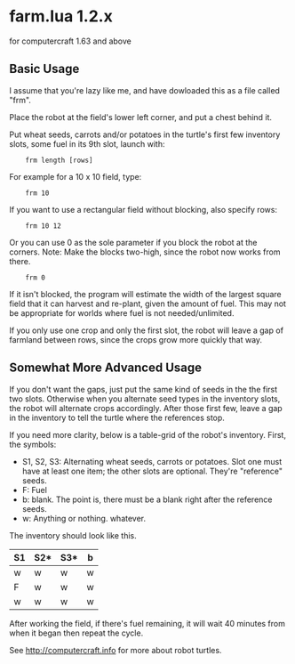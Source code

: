 # farm.lua 1.2.x
for computercraft 1.63 and above

## Basic Usage

I assume that you're lazy like me, and
have dowloaded this as a file called 
"frm".

Place the robot at the field's lower 
left corner, and put a chest behind it.

Put wheat seeds, carrots and/or 
potatoes in the turtle's first few 
inventory slots, some fuel in its 9th 
slot, launch with:

        frm length [rows]

For example for a 10 x 10 field, type:

        frm 10

If you want to use a rectangular field
without blocking, also specify rows:

        frm 10 12

Or you can use 0 as the sole parameter 
if you block the robot at the corners.
Note: Make the blocks two-high, since
the robot now works from there.  

        frm 0

If it isn't blocked, the program will 
estimate the width of the largest 
square field that it can harvest and 
re-plant, given the amount of fuel. 
This may not be appropriate for worlds
where fuel is not needed/unlimited.

If you only use one crop and only the
first slot, the robot will leave a gap
of farmland between rows, since the 
crops grow more quickly that way.

## Somewhat More Advanced Usage

If you don't want the gaps, just put 
the same kind of seeds in the the first
two slots.  Otherwise when you 
alternate seed types in the inventory
slots, the robot will alternate crops
accordingly. After those first few, 
leave a gap in the inventory to tell 
the turtle where the references stop.

If you need more clarity, below is a
table-grid of the robot's inventory.
First, the symbols:

- S1, S2, S3: Alternating wheat seeds, 
	carrots or potatoes. Slot one must
	have at least one item; the other 
	slots are optional. They're 
	"reference" seeds.
- F: Fuel
- b: blank. The point is, there must be 
	a blank right after the reference 
	seeds.
- w: Anything or nothing. whatever.

The inventory should look like this.

| S1 | S2*| S3*| b |
|----|----|----|---|
| w  |  w |  w | w |
| F  |  w |  w | w |
| w  |  w |  w | w |

After working the field, if there's 
fuel remaining, it will wait 40 minutes
from when it began then repeat the 
cycle.

See http://computercraft.info for more
about robot turtles.
